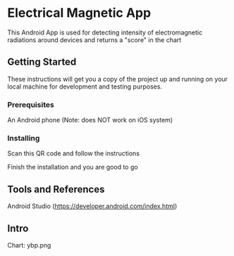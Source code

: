 # Electrical Magnetic App

This Android App is used for detecting intensity of electromagnetic radiations around devices and returns a "score" in the chart 



## Getting Started

These instructions will get you a copy of the project up and running on your local machine for development and testing purposes.



### Prerequisites

An Android phone (Note: does NOT work on iOS system)



### Installing

Scan this QR code and follow the instructions

Finish the installation and you are good to go

## Tools and References

Android Studio (https://developer.android.com/index.html)

## Intro
Chart: ybp.png
